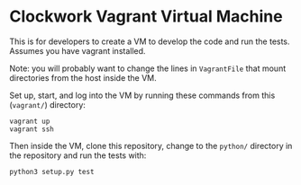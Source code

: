 # Clockwork Vagrant Virtual Machine

This is for developers to create a VM to develop the code and run the
tests. Assumes you have vagrant installed.

Note: you will probably want to change the lines in `VagrantFile` that mount
directories from the host inside the VM.

Set up, start, and log into the VM by running these
commands from this (`vagrant/`) directory:

    vagrant up
    vagrant ssh

Then inside the VM, clone this repository, change to the `python/`
directory in the repository and run the tests with:

    python3 setup.py test

